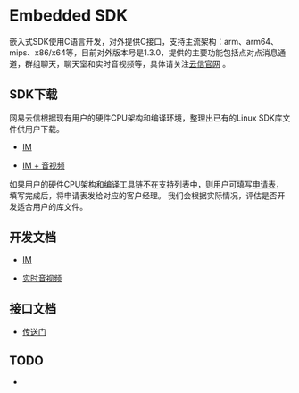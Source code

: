 # Embedded SDK

嵌入式SDK使用C语言开发，对外提供C接口，支持主流架构：arm、arm64、mips、x86/x64等，目前对外版本号是1.3.0，提供的主要功能包括点对点消息通道，群组聊天，聊天室和实时音视频等，具体请关注[云信官网](https://netease.im) 。

## SDK下载

网易云信根据现有用户的硬件CPU架构和编译环境，整理出已有的Linux SDK库文件供用户下载。

- [IM](https://dev.yunxin.163.com/docs/product/IM%E5%8D%B3%E6%97%B6%E9%80%9A%E8%AE%AF/SDK%E5%BC%80%E5%8F%91%E9%9B%86%E6%88%90/Linux%E5%BC%80%E5%8F%91%E9%9B%86%E6%88%90/sdk%E5%BA%93%E6%96%87%E4%BB%B6%E4%B8%8B%E8%BD%BD)

- [IM + 音视频](https://dev.yunxin.163.com/docs/product/%E9%9F%B3%E8%A7%86%E9%A2%91%E9%80%9A%E8%AF%9D/SDK%E5%BC%80%E5%8F%91%E9%9B%86%E6%88%90/Linux%E5%BC%80%E5%8F%91%E9%9B%86%E6%88%90/sdk%E5%BA%93%E6%96%87%E4%BB%B6%E4%B8%8B%E8%BD%BD)

如果用户的硬件CPU架构和编译工具链不在支持列表中，则用户可填写[申请表](http://yx-web.nos.netease.com/package%2F%E4%BA%91%E4%BF%A1linux%20sdk%E5%BA%93%E6%96%87%E4%BB%B6%E7%94%B3%E8%AF%B7%E8%A1%A8.docx)，填写完成后，将申请表发给对应的客户经理。 我们会根据实际情况，评估是否开发适合用户的库文件。

## 开发文档

- [IM](https://dev.yunxin.163.com/docs/product/IM%E5%8D%B3%E6%97%B6%E9%80%9A%E8%AE%AF/SDK%E5%BC%80%E5%8F%91%E9%9B%86%E6%88%90/Linux%E5%BC%80%E5%8F%91%E9%9B%86%E6%88%90/%E6%A6%82%E8%A6%81%E4%BB%8B%E7%BB%8D)

- [实时音视频](https://dev.yunxin.163.com/docs/product/%E9%9F%B3%E8%A7%86%E9%A2%91%E9%80%9A%E8%AF%9D/SDK%E5%BC%80%E5%8F%91%E9%9B%86%E6%88%90/Linux%E5%BC%80%E5%8F%91%E9%9B%86%E6%88%90/%E6%A6%82%E8%A6%81%E4%BB%8B%E7%BB%8D)

## 接口文档

- [传送门](https://dev.yunxin.163.com/docs/interface/%E5%8D%B3%E6%97%B6%E9%80%9A%E8%AE%AFLinux%E7%AB%AF/NIMSDK_Linux/html/index.html)

## TODO

-